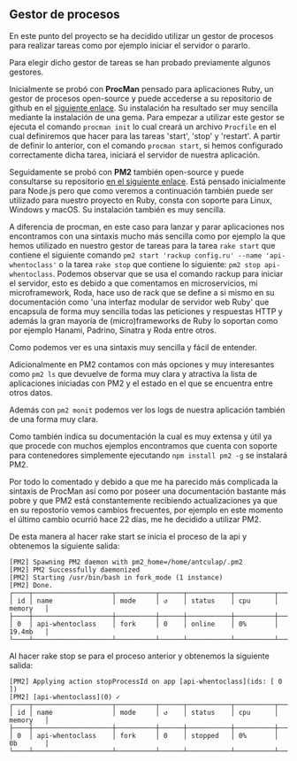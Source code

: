 ## Gestor de procesos
En este punto del proyecto se ha decidido utilizar un gestor de procesos para realizar tareas como por ejemplo iniciar el servidor o pararlo.


Para elegir dicho gestor de tareas se han probado previamente algunos gestores.

Inicialmente se probó con **ProcMan** pensado para aplicaciones Ruby, un gestor de procesos open-source y puede accederse a su repositorio de github en el [siguiente enlace](https://github.com/adamcooke/procman). Su instalación ha resultado ser muy sencilla mediante la instalación de una gema. Para empezar a utilizar este gestor se ejecuta el comando `procman init` lo cual creará un archivo `Procfile` en el cual definiremos que hacer para las tareas 'start', 'stop' y 'restart'. A partir de definir lo anterior, con el comando `procman start`, si hemos configurado correctamente dicha tarea, iniciará el servidor de nuestra aplicación.


Seguidamente se probó con **PM2** también open-source y puede consultarse su repositorio [en el siguiente enlace](https://github.com/Unitech/pm2). Está pensado inicialmente para Node.js pero que como veremos a continuación también puede ser utilizado para nuestro proyecto en Ruby, consta con soporte para Linux, Windows y macOS. Su instalación también es muy sencilla. 

A diferencia de procman, en este caso para lanzar y parar aplicaciones nos encontramos con una sintaxis mucho más sencilla como por ejemplo la que hemos utilizado en nuestro gestor de tareas para la tarea `rake start` que contiene el siguiente comando `pm2 start 'rackup config.ru' --name 'api-whentoclass'` o la tarea `rake stop` que contiene lo siguiente: `pm2 stop api-whentoclass`. Podemos observar que se usa el comando rackup para iniciar el servidor, esto es debido a que comentamos en microservicios, mi microframework, Roda, hace uso de rack que se define a si mismo en su documentación como 'una interfaz modular de servidor web Ruby' que encapsula de forma muy sencilla todas las peticiones y respuestas HTTP y además la gran mayoría de (micro)frameworks de Ruby lo soportan como por ejemplo Hanami, Padrino, Sinatra y Roda entre otros.  

Como podemos ver es una sintaxis muy sencilla y fácil de entender.

Adicionalmente en PM2 contamos con más opciones y muy interesantes como `pm2 ls` que devuelve de forma muy clara y atractiva la lista de aplicaciones iniciadas con PM2 y el estado en el que se encuentra entre otros datos.

Además con `pm2 monit` podemos ver los logs de nuestra aplicación también de una forma muy clara.

Como también indica su documentación la cual es muy extensa y útil ya que procede con muchos ejemplos encontramos que cuenta con soporte para contenedores simplemente ejecutando `npm install pm2 -g` se instalará PM2.


Por todo lo comentado y debido a que me ha parecido más complicada la sintaxis de ProcMan así como por poseer una documentación bastante más pobre y que PM2 está constantemente recibiendo actualizaciones ya que en su repostorio vemos cambios frecuentes, por ejemplo en este momento el último cambio ocurrió hace 22 días, me he decidido a utilizar PM2.

De esta manera al hacer rake start se inicia el proceso de la api y obtenemos la siguiente salida:

```
[PM2] Spawning PM2 daemon with pm2_home=/home/antculap/.pm2
[PM2] PM2 Successfully daemonized
[PM2] Starting /usr/bin/bash in fork_mode (1 instance)
[PM2] Done.
┌────┬────────────────────┬──────────┬──────┬───────────┬──────────┬──────────┐
│ id │ name               │ mode     │ ↺    │ status    │ cpu      │ memory   │
├────┼────────────────────┼──────────┼──────┼───────────┼──────────┼──────────┤
│ 0  │ api-whentoclass    │ fork     │ 0    │ online    │ 0%       │ 19.4mb   │
└────┴────────────────────┴──────────┴──────┴───────────┴──────────┴──────────┘
```


Al hacer rake stop se para el proceso anterior y obtenemos la siguiente salida:

```
[PM2] Applying action stopProcessId on app [api-whentoclass](ids: [ 0 ])
[PM2] [api-whentoclass](0) ✓
┌────┬────────────────────┬──────────┬──────┬───────────┬──────────┬──────────┐
│ id │ name               │ mode     │ ↺    │ status    │ cpu      │ memory   │
├────┼────────────────────┼──────────┼──────┼───────────┼──────────┼──────────┤
│ 0  │ api-whentoclass    │ fork     │ 0    │ stopped   │ 0%       │ 0b       │
└────┴────────────────────┴──────────┴──────┴───────────┴──────────┴──────────┘
```
